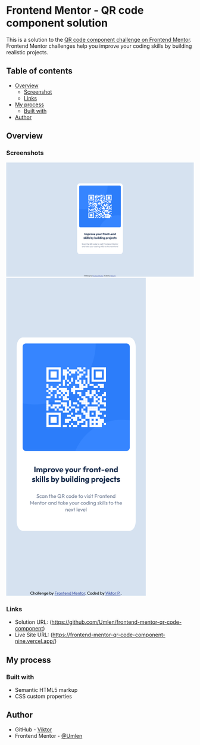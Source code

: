 # Frontend Mentor - QR code component solution

This is a solution to the [QR code component challenge on Frontend Mentor](https://www.frontendmentor.io/challenges/qr-code-component-iux_sIO_H). Frontend Mentor challenges help you improve your coding skills by building realistic projects. 

## Table of contents

- [Overview](#overview)
  - [Screenshot](#screenshot)
  - [Links](#links)
- [My process](#my-process)
  - [Built with](#built-with)
- [Author](#author)

## Overview

### Screenshots

![](./screenshots/screenshot.jpg)
![](./screenshots/screenshot-375.jpg)


### Links

- Solution URL: (https://github.com/Umlen/frontend-mentor-qr-code-component)
- Live Site URL: (https://frontend-mentor-qr-code-component-nine.vercel.app/)

## My process

### Built with

- Semantic HTML5 markup
- CSS custom properties

## Author

- GitHub - [Viktor](https://github.com/Umlen)
- Frontend Mentor - [@Umlen](https://www.frontendmentor.io/profile/Umlen)